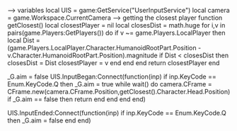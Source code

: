 --> variables
local UIS = game:GetService("UserInputService")
local camera = game.Workspace.CurrentCamera
--> getting the closest player
function getClosest()
	local closestPlayer = nil
	local closesDist = math.huge
	for i,v in pairs(game.Players:GetPlayers()) do
		if v ~= game.Players.LocalPlayer then
			local Dist = (game.Players.LocalPlayer.Character.HumanoidRootPart.Position - v.Character.HumanoidRootPart.Position).magnitude
			if Dist < closesDist then
				closesDist = Dist
				closestPlayer = v
			end
		end
	end
	return closestPlayer
end


_G.aim = false
UIS.InputBegan:Connect(function(inp)
	if inp.KeyCode == Enum.KeyCode.Q  then
		_G.aim = true
		while wait() do
			camera.CFrame = CFrame.new(camera.CFrame.Position,getClosest().Character.Head.Position)
			if _G.aim == false then return end
		end
	end
end)

UIS.InputEnded:Connect(function(inp)
	if inp.KeyCode == Enum.KeyCode.Q then
		_G.aim = false
	end
end)
